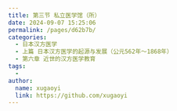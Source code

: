 ```yaml
---
title: 第三节 私立医学馆（所）
date: 2024-09-07 15:25:06
permalink: /pages/d62b7b/
categories:
  - 日本汉方医学
  - 上篇 日本汉方医学的起源与发展（公元562年～1868年）
  - 第六章 近世的汉方医学教育
tags:
  - 
author: 
  name: xugaoyi
  link: https://github.com/xugaoyi
---
```

